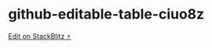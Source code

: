# github-editable-table-ciuo8z

[Edit on StackBlitz ⚡️](https://stackblitz.com/edit/github-editable-table-ciuo8z)